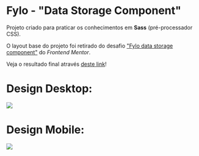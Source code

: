 # Fylo - "Data Storage Component"
Projeto criado para praticar os conhecimentos em **Sass** (pré-processador CSS).

O layout base do projeto foi retirado do desafio ["Fylo data storage component"](https://www.frontendmentor.io/challenges/fylo-data-storage-component-1dZPRbV5n) do *Frontend Mentor*.

Veja o resultado final através [deste link](https://filipealvess.github.io/data-storage-component)!

# Design Desktop:
![](https://res.cloudinary.com/dz209s6jk/image/upload/v1591033555/Challenges/uja7och1qxswpbietazs.jpg)

# Design Mobile:
![](https://res.cloudinary.com/dz209s6jk/image/upload/v1591033555/Challenges/li0btx0ammsabarbye5x.jpg)
